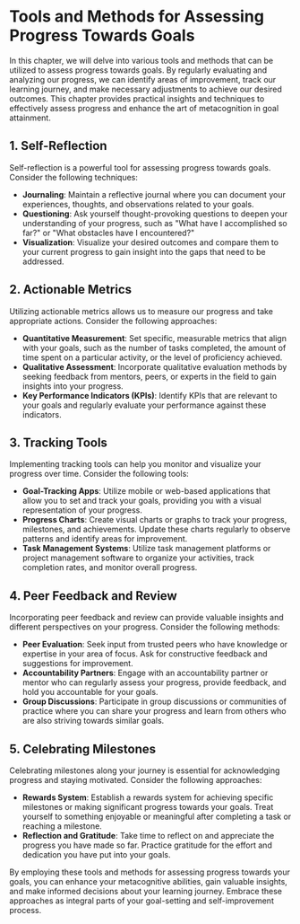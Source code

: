 Tools and Methods for Assessing Progress Towards Goals
=================================================================

In this chapter, we will delve into various tools and methods that can be utilized to assess progress towards goals. By regularly evaluating and analyzing our progress, we can identify areas of improvement, track our learning journey, and make necessary adjustments to achieve our desired outcomes. This chapter provides practical insights and techniques to effectively assess progress and enhance the art of metacognition in goal attainment.

**1. Self-Reflection**
----------------------

Self-reflection is a powerful tool for assessing progress towards goals. Consider the following techniques:

* **Journaling**: Maintain a reflective journal where you can document your experiences, thoughts, and observations related to your goals.
* **Questioning**: Ask yourself thought-provoking questions to deepen your understanding of your progress, such as "What have I accomplished so far?" or "What obstacles have I encountered?"
* **Visualization**: Visualize your desired outcomes and compare them to your current progress to gain insight into the gaps that need to be addressed.

**2. Actionable Metrics**
-------------------------

Utilizing actionable metrics allows us to measure our progress and take appropriate actions. Consider the following approaches:

* **Quantitative Measurement**: Set specific, measurable metrics that align with your goals, such as the number of tasks completed, the amount of time spent on a particular activity, or the level of proficiency achieved.
* **Qualitative Assessment**: Incorporate qualitative evaluation methods by seeking feedback from mentors, peers, or experts in the field to gain insights into your progress.
* **Key Performance Indicators (KPIs)**: Identify KPIs that are relevant to your goals and regularly evaluate your performance against these indicators.

**3. Tracking Tools**
---------------------

Implementing tracking tools can help you monitor and visualize your progress over time. Consider the following tools:

* **Goal-Tracking Apps**: Utilize mobile or web-based applications that allow you to set and track your goals, providing you with a visual representation of your progress.
* **Progress Charts**: Create visual charts or graphs to track your progress, milestones, and achievements. Update these charts regularly to observe patterns and identify areas for improvement.
* **Task Management Systems**: Utilize task management platforms or project management software to organize your activities, track completion rates, and monitor overall progress.

**4. Peer Feedback and Review**
-------------------------------

Incorporating peer feedback and review can provide valuable insights and different perspectives on your progress. Consider the following methods:

* **Peer Evaluation**: Seek input from trusted peers who have knowledge or expertise in your area of focus. Ask for constructive feedback and suggestions for improvement.
* **Accountability Partners**: Engage with an accountability partner or mentor who can regularly assess your progress, provide feedback, and hold you accountable for your goals.
* **Group Discussions**: Participate in group discussions or communities of practice where you can share your progress and learn from others who are also striving towards similar goals.

**5. Celebrating Milestones**
-----------------------------

Celebrating milestones along your journey is essential for acknowledging progress and staying motivated. Consider the following approaches:

* **Rewards System**: Establish a rewards system for achieving specific milestones or making significant progress towards your goals. Treat yourself to something enjoyable or meaningful after completing a task or reaching a milestone.
* **Reflection and Gratitude**: Take time to reflect on and appreciate the progress you have made so far. Practice gratitude for the effort and dedication you have put into your goals.

By employing these tools and methods for assessing progress towards your goals, you can enhance your metacognitive abilities, gain valuable insights, and make informed decisions about your learning journey. Embrace these approaches as integral parts of your goal-setting and self-improvement process.
